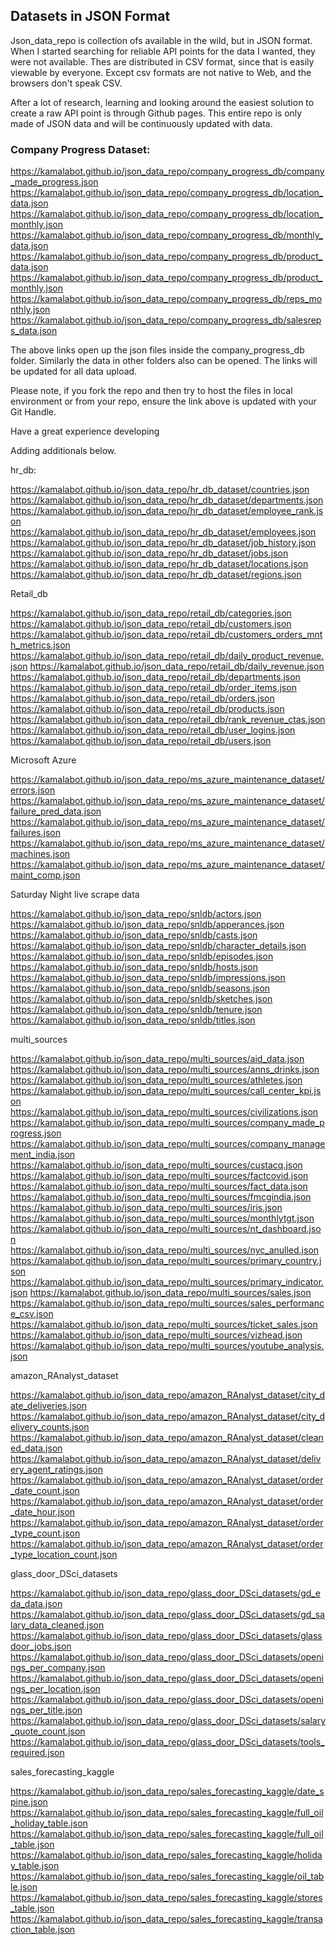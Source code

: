 ## Datasets in JSON Format
Json_data_repo is collection ofs available in the wild, but in JSON format. 
When I started searching for reliable API points for the data I wanted, they were not
available. Thes are distributed in CSV format, since that is easily viewable 
by everyone. Except csv formats are not native to Web, and the browsers don't speak CSV.

After a lot of research, learning and looking around the easiest solution to create a 
raw API point is through Github pages. This entire repo is only made of JSON data and 
will be continuously updated with data. 

### Company Progress Dataset:

https://kamalabot.github.io/json_data_repo/company_progress_db/company_made_progress.json
https://kamalabot.github.io/json_data_repo/company_progress_db/location_data.json
https://kamalabot.github.io/json_data_repo/company_progress_db/location_monthly.json
https://kamalabot.github.io/json_data_repo/company_progress_db/monthly_data.json
https://kamalabot.github.io/json_data_repo/company_progress_db/product_data.json
https://kamalabot.github.io/json_data_repo/company_progress_db/product_monthly.json
https://kamalabot.github.io/json_data_repo/company_progress_db/reps_monthly.json
https://kamalabot.github.io/json_data_repo/company_progress_db/salesreps_data.json

The above links open up the json files inside the company_progress_db folder. Similarly
the data in other folders also can be opened. The links will be updated for all 
data upload. 

Please note, if you fork the repo and then try to host the files in local environment 
or from your repo, ensure the link above is updated with your Git Handle. 

Have a great experience developing

Adding additionals below.

hr_db:

https://kamalabot.github.io/json_data_repo/hr_db_dataset/countries.json
https://kamalabot.github.io/json_data_repo/hr_db_dataset/departments.json
https://kamalabot.github.io/json_data_repo/hr_db_dataset/employee_rank.json
https://kamalabot.github.io/json_data_repo/hr_db_dataset/employees.json
https://kamalabot.github.io/json_data_repo/hr_db_dataset/job_history.json
https://kamalabot.github.io/json_data_repo/hr_db_dataset/jobs.json
https://kamalabot.github.io/json_data_repo/hr_db_dataset/locations.json
https://kamalabot.github.io/json_data_repo/hr_db_dataset/regions.json

Retail_db

https://kamalabot.github.io/json_data_repo/retail_db/categories.json
https://kamalabot.github.io/json_data_repo/retail_db/customers.json
https://kamalabot.github.io/json_data_repo/retail_db/customers_orders_mnth_metrics.json
https://kamalabot.github.io/json_data_repo/retail_db/daily_product_revenue.json
https://kamalabot.github.io/json_data_repo/retail_db/daily_revenue.json
https://kamalabot.github.io/json_data_repo/retail_db/departments.json
https://kamalabot.github.io/json_data_repo/retail_db/order_items.json
https://kamalabot.github.io/json_data_repo/retail_db/orders.json
https://kamalabot.github.io/json_data_repo/retail_db/products.json
https://kamalabot.github.io/json_data_repo/retail_db/rank_revenue_ctas.json
https://kamalabot.github.io/json_data_repo/retail_db/user_logins.json
https://kamalabot.github.io/json_data_repo/retail_db/users.json

Microsoft Azure

https://kamalabot.github.io/json_data_repo/ms_azure_maintenance_dataset/errors.json
https://kamalabot.github.io/json_data_repo/ms_azure_maintenance_dataset/failure_pred_data.json
https://kamalabot.github.io/json_data_repo/ms_azure_maintenance_dataset/failures.json
https://kamalabot.github.io/json_data_repo/ms_azure_maintenance_dataset/machines.json
https://kamalabot.github.io/json_data_repo/ms_azure_maintenance_dataset/maint_comp.json

Saturday Night live scrape data

https://kamalabot.github.io/json_data_repo/snldb/actors.json
https://kamalabot.github.io/json_data_repo/snldb/apperances.json
https://kamalabot.github.io/json_data_repo/snldb/casts.json
https://kamalabot.github.io/json_data_repo/snldb/character_details.json
https://kamalabot.github.io/json_data_repo/snldb/episodes.json
https://kamalabot.github.io/json_data_repo/snldb/hosts.json
https://kamalabot.github.io/json_data_repo/snldb/impressions.json
https://kamalabot.github.io/json_data_repo/snldb/seasons.json
https://kamalabot.github.io/json_data_repo/snldb/sketches.json
https://kamalabot.github.io/json_data_repo/snldb/tenure.json
https://kamalabot.github.io/json_data_repo/snldb/titles.json



multi_sources

https://kamalabot.github.io/json_data_repo/multi_sources/aid_data.json
https://kamalabot.github.io/json_data_repo/multi_sources/anns_drinks.json
https://kamalabot.github.io/json_data_repo/multi_sources/athletes.json
https://kamalabot.github.io/json_data_repo/multi_sources/call_center_kpi.json
https://kamalabot.github.io/json_data_repo/multi_sources/civilizations.json
https://kamalabot.github.io/json_data_repo/multi_sources/company_made_progress.json
https://kamalabot.github.io/json_data_repo/multi_sources/company_management_india.json
https://kamalabot.github.io/json_data_repo/multi_sources/custacq.json
https://kamalabot.github.io/json_data_repo/multi_sources/factcovid.json
https://kamalabot.github.io/json_data_repo/multi_sources/fact_data.json
https://kamalabot.github.io/json_data_repo/multi_sources/fmcgindia.json
https://kamalabot.github.io/json_data_repo/multi_sources/iris.json
https://kamalabot.github.io/json_data_repo/multi_sources/monthlytgt.json
https://kamalabot.github.io/json_data_repo/multi_sources/nt_dashboard.json
https://kamalabot.github.io/json_data_repo/multi_sources/nyc_anulled.json
https://kamalabot.github.io/json_data_repo/multi_sources/primary_country.json
https://kamalabot.github.io/json_data_repo/multi_sources/primary_indicator.json
https://kamalabot.github.io/json_data_repo/multi_sources/sales.json
https://kamalabot.github.io/json_data_repo/multi_sources/sales_performance_csv.json
https://kamalabot.github.io/json_data_repo/multi_sources/ticket_sales.json
https://kamalabot.github.io/json_data_repo/multi_sources/vizhead.json
https://kamalabot.github.io/json_data_repo/multi_sources/youtube_analysis.json

amazon_RAnalyst_dataset

https://kamalabot.github.io/json_data_repo/amazon_RAnalyst_dataset/city_date_deliveries.json
https://kamalabot.github.io/json_data_repo/amazon_RAnalyst_dataset/city_delivery_counts.json
https://kamalabot.github.io/json_data_repo/amazon_RAnalyst_dataset/cleaned_data.json
https://kamalabot.github.io/json_data_repo/amazon_RAnalyst_dataset/delivery_agent_ratings.json
https://kamalabot.github.io/json_data_repo/amazon_RAnalyst_dataset/order_date_count.json
https://kamalabot.github.io/json_data_repo/amazon_RAnalyst_dataset/order_date_hour.json
https://kamalabot.github.io/json_data_repo/amazon_RAnalyst_dataset/order_type_count.json
https://kamalabot.github.io/json_data_repo/amazon_RAnalyst_dataset/order_type_location_count.json

glass_door_DSci_datasets

https://kamalabot.github.io/json_data_repo/glass_door_DSci_datasets/gd_eda_data.json
https://kamalabot.github.io/json_data_repo/glass_door_DSci_datasets/gd_salary_data_cleaned.json
https://kamalabot.github.io/json_data_repo/glass_door_DSci_datasets/glassdoor_jobs.json
https://kamalabot.github.io/json_data_repo/glass_door_DSci_datasets/openings_per_company.json
https://kamalabot.github.io/json_data_repo/glass_door_DSci_datasets/openings_per_location.json
https://kamalabot.github.io/json_data_repo/glass_door_DSci_datasets/openings_per_title.json
https://kamalabot.github.io/json_data_repo/glass_door_DSci_datasets/salary_quote_count.json
https://kamalabot.github.io/json_data_repo/glass_door_DSci_datasets/tools_required.json

sales_forecasting_kaggle

https://kamalabot.github.io/json_data_repo/sales_forecasting_kaggle/date_spine.json
https://kamalabot.github.io/json_data_repo/sales_forecasting_kaggle/full_oil_holiday_table.json
https://kamalabot.github.io/json_data_repo/sales_forecasting_kaggle/full_oil_table.json
https://kamalabot.github.io/json_data_repo/sales_forecasting_kaggle/holiday_table.json
https://kamalabot.github.io/json_data_repo/sales_forecasting_kaggle/oil_table.json
https://kamalabot.github.io/json_data_repo/sales_forecasting_kaggle/stores_table.json
https://kamalabot.github.io/json_data_repo/sales_forecasting_kaggle/transaction_table.json
